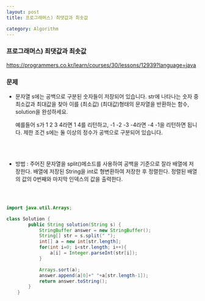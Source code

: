 ```yaml
---
layout: post
title: 프로그래머스) 최댓값과 최솟값

category: Algorithm
---
```


### 프로그래머스) 최댓값과 최솟값
https://programmers.co.kr/learn/courses/30/lessons/12939?language=java

### 문제
- 문자열 s에는 공백으로 구분된 숫자들이 저장되어 있습니다. 
    str에 나타나는 숫자 중 최소값과 최대값을 찾아 이를 (최소값) (최대값)형태의 문자열을 반환하는 함수, 
    solution을 완성하세요.
    
    예를들어 s가 1 2 3 4라면 1 4를 리턴하고, -1 -2 -3 -4라면 -4 -1을 리턴하면 됩니다.
    제한 조건
    s에는 둘 이상의 정수가 공백으로 구분되어 있습니다.

<br><br>


- 방법 :  주어진 문자열을 split()메소드를 사용하여 공백을 기준으로 잘라 배열에 저장한다. 배열에 저장된 String을 int로 형변환하여 저장한 후 정렬한다. 정렬된 배열의 값의 0번째와 마지막 인덱스의 값을 출력한다.


<br>



```java

import java.util.Arrays;

class Solution {
        public String solution(String s) {
            StringBuffer answer = new StringBuffer();
            String[] str = s.split(" ");
            int[] a = new int[str.length];
            for(int i=0; i<str.length; i++){
                a[i] = Integer.parseInt(str[i]);
            }

            Arrays.sort(a);
            answer.append(a[0]+" "+a[str.length-1]);
            return answer.toString();
        }
    }

```

<br>